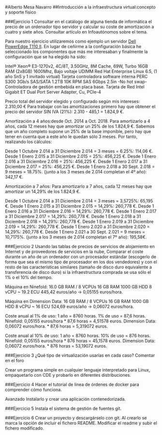
#Alberto Mesa Navarro
##Introducción a la infraestructura virtual:concepto y soporte físico

###Ejercicio 1
Consultar en el catálogo de alguna tienda de informática el precio de un ordenador tipo servidor y calcular su coste de amortización a cuatro y siete años. Consultar artículo en Infoautónomos sobre el tema.

Para nuestro ejercicio utilizaremos como ejemplo un servidor [Dell PowerEdge T110 II](http://ecomm.euro.dell.com/dellstore/basket.aspx?c=es&cs=esbsdt1&l=es&s=bsd&itemtype=CFG&oid=84adbb5e-09cf-45a4-b2cc-e2d3d0d09492). En lugar de ceñirme a la configuración básica he seleccionado los componentes que más me interesaban y finalmente la configuración que se ha elegido ha sido:

Intel® Xeon® E3-1270v2, 4C/8T, 3.50GHz, 8M Cache, 69W, Turbo
16GB RAM (2x8GB) 1600Mhz, Bajo voltaje UDIMM 
Red Hat Enterprise Linux 6.5, (1 año SnS y 1 invitado virtual)
Tarjeta controladora software interna PERC S300 3Gb/s SAS/SATA
1.2TB 10K RPM SAS 6Gbps 2.5in -No hot swap-
Controladora de gestión embebida en placa base.
Tarjeta de Red Intel Gigabit ET Dual Port Server Adapter, Cu, PCIe-4

Precio total del servidor elegido y configurado según mis intereses: 2.310,00 €
Para trabajar con las amortizaciones primero hay que obtener el precio del servidor SIN IVA (21%): 2.310 - 485,1 = 1.824,9 €.

Amortización a 4 años:desde Oct. 2014 a Oct. 2018.
Para amortizarlo a 4 años, cada 12 meses hay que amortizar un 25% de los 1.824,9 €.
Sabemos que un año completo supone un 25% de la base imponible, pero hay que tener en cuenta que a este año le quedan sólo 3 meses. Por tanto, realizando los cálculos:

Desde 1 Octubre 2.014 a 31 Diciembre 2.014 = 3 meses = 6.25%: 114,06 €.
Desde 1 Enero 2.015 a 31 Diciembre 2.015 = 25%: 456,225 €.
Desde 1 Enero 2.016 a 31 Diciembre 2.016 = 25%: 456,225 €.
Desde 1 Enero 2.017 a 31 Diciembre 2.017 = 25%: 456,225 €.
Desde 1 Enero 2.018 a 30 Sept. 2.018 = 9 meses = 18.75%. (junto a los 3 meses de 2.014 completan el 4º año): 342,17 €.


Amortización a 7 años:
Para amortizarlo a 7 años, cada 12 meses hay que amortizar un 14,29% de los 1.824,9 €.

Desde 1 Octubre 2.014 a 31 Diciembre 2.014 = 3 meses = 3,5725%: 65,195 €.
Desde 1 Enero 2.015 a 31 Diciembre 2.015 = 14,29%: 260,778 €.
Desde 1 Enero 2.016 a 31 Diciembre 2.016 = 14,29%: 260,778 €.
Desde 1 Enero 2.017 a 31 Diciembre 2.017 = 14,29%: 260,778 €.
Desde 1 Enero 2.018 a 31 Diciembre 2.018 = 14,29%: 260,778 €.
Desde 1 Enero 2.019 a 31 Diciembre 2.019 = 14,29%: 260,778 €.
Desde 1 Enero 2.020 a 31 Diciembre 2.020 = 14,29%: 260,778 €.
Desde 1 Enero 2.021 a 30 Sept. 2.021 = 9 meses = 10,7175%. (junto a los 3 meses de 2.014 completan el 7º año):  195,58€.

###Ejercicio 2
Usando las tablas de precios de servicios de alojamiento en Internet y de proveedores de servicios en la nube, Comparar el coste durante un año de un ordenador con un procesador estándar (escogerlo de forma que sea el mismo tipo de procesador en los dos vendedores) y con el resto de las características similares (tamaño de disco duro equivalente a transferencia de disco duro) si la infraestructura comprada se usa sólo el 1% o el 10% del tiempo.

Máquina en Ninefold:
16.0 GB RAM / 8 VCPUs	16 GB RAM	1000 GB HDD	8 vCPU	~ 19.2 ECU	445,42 euros/año -> 0,05155 euros/hora.

Máquina en Dimension Data:
16 GB RAM / 8 VCPUs 	16 GB RAM	1000 GB HDD	8 vCPU	~ 16 ECU	524,69 euros/año -> 0,06072 euros/hora.

Coste anual al 1% de uso:
1 año = 8760 horas. 1% de uso = 87,6 horas.
Ninefold: 0,05155 euros/hora * 87,6 horas = 4,51578 euros.
Dimension Data: 0,06072 euros/hora. * 87,6 horas = 5,319072 euros.

Coste anual al 10% de uso:
1 año = 8760 horas. 10% de uso = 876 horas.
Ninefold: 0,05155 euros/hora * 876 horas = 45,1578 euros.
Dimension Data: 0,06072 euros/hora. * 876 horas = 53,19072 euros.


###Ejercicio 3
¿Qué tipo de virtualización usarías en cada caso? Comentar en el foro

Crear un programa simple en cualquier lenguaje interpretado para Linux, empaquetarlo con CDE y probarlo en diferentes distribuciones.

###Ejercicio 4
Hacer el tutorial de línea de órdenes de docker para comprender cómo funciona.

Avanzado Instalarlo y crear una aplicación contenedorizada.

###Ejercicio 5
Instala el sistema de gestión de fuentes git.

###Ejercicio 6
Crear un proyecto y descargárselo con git. Al crearlo se marca la opción de incluir el fichero README.
Modificar el readme y subir el fichero modificado.




